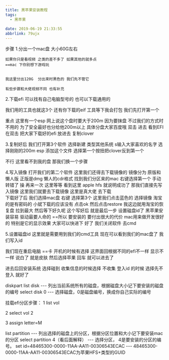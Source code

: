 ```yaml
---
title: 黑苹果安装教程
tags:
  - 黑苹果
  
date: 2019-06-19 21:33:55
abbrlink: 79ujx
---
```

步骤 
1.分出一个mac盘  大小60G左右 

	如果你只是看视频 之类的差不多了 如果其他的就多点
	==mac 下你别想下游戏玩 


	我这里分出120G  分出来时黑色的 我们先不管它 

	有些步骤和大佬视频不同 也有补充

2.下载efi  可以找有自己电脑型号的 也可以下载通用的 

   我们用的工具也就这3个  还有你下载的eif
   工具等下我会打包 
   我们先打开第一个 
   
   重点 这里有一个esp 网上说这个盘时要大于200m 
   因为要抹盘  不过我们的方式时不用的
   为了安全最好也分给他200m以上  具体分盘大家百度哦 
   双击   进去 看到EFI 在双击 
   把大家下载好的efi 放进去
   复制clover
   
3.复制好后 我们打开第3个软件
  选择新建 类型其他系统 s输入大家喜欢的名字 
  选择刚刚的200m esp  添加这个文件
  选择第一个按扭把clover反到第一个
  
  不行 这里看不到我的盘 
  那我们换一个步骤 

 4.写入镜像
   打开我们的第二个软件
   这里我们还得去下载镜像的
   镜像分为 原版和懒人版
   正版是dmg 懒人的cdr格式 
   找到我们分区来的mac  右键选择第一个
   手动 转错了 操 再来一次 这里等等
   看到这里 apple hfs 
   就说明成功了 那我们直接先写入镜像
   这里我们就要去下载镜像 
   这里是真大佬 
   [](https://blog.daliansky.net/)
   去下载  
   下载好了后 我们选择mac盘 右键 选择第3个
   这里我们点击蓝色的  选择镜像
   淘宝的是有密码的 
   小斌下载的应该没有  点击ok 然后点击restore
   我这边就用淘宝的恢复盘 拉到最大
   然后等下好久呢 
   这个写好后
   就是最后一步 设置磁盘id了 
   黑苹果安装容易 驱动最要人命的
   ==所以 要安装的 要付出很大的代价
   mac用来做开发很好的 特别是它的显示效果 
   大家可以快进下
   好了 我们关闭软件
   去cmd
   
  
  
  
5.设置磁盘id 
  这里就是需要用到我们的cmd工具
  现在可以看到我们的mac盘了 我们写入id
  
  我们现在重启电脑 
  ==卡 开机的时候有选择 
  这界面回根据不同的efi不一样 显示不一样 
  说白了 就是皮肤
  然后选择苹果 回车 就可以进去了 
  
  进去后回安装系统
  选择碰到 收集信息的时候选择 不收集
  登入id 的时候 选择先不登入 就好了 

  diskpart
list disk                              --- 列出当前系统所有的磁盘，根据磁盘大小记下要安装的磁盘的编号
select disk 0                       --- 选择磁盘，0是磁盘编号，换成你自己实际的编号


挂载efi分区步骤：
1   list vol

2   select vol 2

3   assign letter=M




list partition                        --- 列出选择的磁盘上的分区，根据分区位置和大小记下要安装mac的分区
select partition 4（看后面解释）                 --- 选择分区， 4是要安装的分区的编号。
set id=48465300-0000-11AA-AA11-00306543ECAC                            --- 48465300-0000-11AA-AA11-00306543ECAC为苹果HFS+类型的GUID